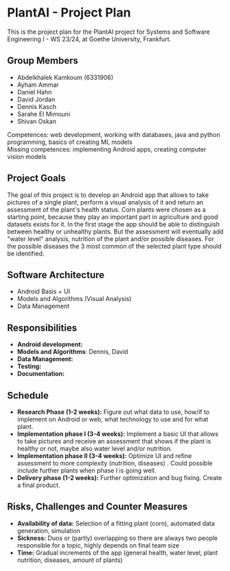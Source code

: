 # PlantAI - Project Plan

This is the project plan for the PlantAI project for Systems and Software Engineering I - WS 23/24, at Goethe University, Frankfurt.

## Group Members

* Abdelkhalek Kamkoum (6331906)
* Ayham Ammar
* Daniel Hahn
* David Jordan
* Dennis Kasch
* Sarahe El Mimouni
* Shivan Oskan

Competences: web development, working with databases, java and python programming, basics of creating ML models  
Missing competences: implementing Android apps, creating computer vision models

## Project Goals

The goal of this project is to develop an Android app that allows to take pictures of a single plant, perform a visual analysis of it and return an assessment of the plant's health status. Corn plants were chosen as a starting point, because they play an important part in agriculture and good datasets exists for it. In the first stage the app should be able to distinguish between healthy or unhealthy plants. But the assessment will eventually add "water level" analysis, nutrition of the plant and/or possible diseases. For the possible diseases the 3 most common of the selected plant type should be identified.

## Software Architecture

* Android Basis + UI
* Models and Algorithms (Visual Analysis)
* Data Management

## Responsibilities

* **Android development:** 
* **Models and Algorithms**: Dennis, David
* **Data Management:**
* **Testing:**
* **Documentation:**

## Schedule

* **Research Phase (1-2 weeks):** Figure out what data to use, how/if to implement on Android or web, what technology to use and for what plant.
* **Implementation phase I (3-4 weeks):** Implement a basic UI that allows to take pictures and receive an assessment that shows if the plant is healthy or not, maybe also water level and/or nutrition.
* **Implementation phase II (3-4 weeks):** Optimize UI and refine assessment to more complexity (nutrition, diseases) . Could possible include further plants when phase I is going well.
* **Delivery phase (1-2 weeks):** Further optimization and bug fixing. Create a final product.

## Risks, Challenges and Counter Measures

* **Availability of data:** Selection of a fitting plant (corn), automated data generation, simulation
* **Sickness:** Duos or (partly) overlapping so there are always two people responsible for a topic, highly depends on final team size
* **Time:** Gradual increments of the app (general health, water level, plant nutrition, diseases, amount of plants)
